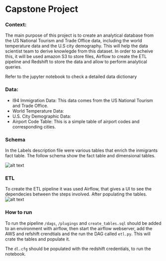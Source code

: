 # Capstone Project

### Context:

The main purpose of this project is to create an analytical database from the US National Tourism and Trade Office data, including the world temperature data and the U.S city demography. This will help the data scientist team to derive knowlegde from this dataset. In order to acheive this, it will be used amazon S3 to store files, Airflow to create the ETL pipeline and Redshift to store the data and allow to perform analytical queries.


Refer to the jupyter notebook to check a detailed data dictionary 

### Data:

- I94 Immigration Data: This data comes from the US National Tourism and Trade Office. 
- World Temperature Data:
- U.S. City Demographic Data:
- Airport Code Table: This is a simple table of airport codes and corresponding cities. 


### Schema
In the Labels description file were various tables that enrich the inmigrants fact table. The follow schema show the fact table and dimensional tables.

![alt text](images/diagram.png)

### ETL
To create the ETL pipeline it was used Airflow, that gives a UI to see the dependecies between the steps involved. After populating the tables.
![alt text](images/etl_dag_completed.PNG)

### How to run

To run the pipeline `/dags`, `/plugings` and `create_tables.sql` should be added to an environment with airflow, then start the airflow webserver, add the AWS and refshift crendtials and the run the DAG called `etl.py`. This will crate the tables and populate it.

The `dl.cfg` should be populated with the redshift credentials, to run the notebook.